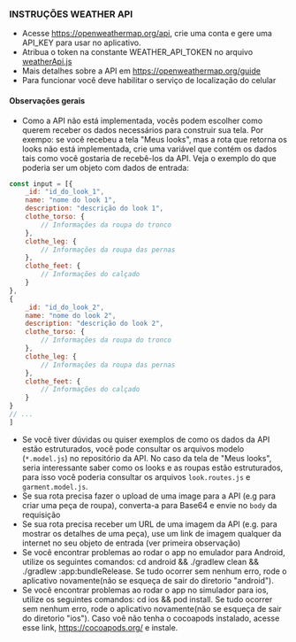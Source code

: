 ### INSTRUÇÕES WEATHER API
- Acesse https://openweathermap.org/api, crie uma conta e gere uma API_KEY para usar no aplicativo. 
- Atribua o token na constante WEATHER_API_TOKEN no arquivo [weatherApi.js](https://github.com/ggpereira/ELC1001.Frontend/blob/master/src/services/weatherApi.js)
- Mais detalhes sobre a API em https://openweathermap.org/guide
- Para funcionar você deve habilitar o serviço de localização do celular

#### Observações gerais

* Como a API não está implementada, vocês podem escolher como querem receber os dados necessários para construir sua tela. Por exempo: se você recebeu a tela "Meus looks", mas a rota que retorna os looks não está implementada, crie uma variável que contém os dados tais como você gostaria de recebê-los da API. Veja o exemplo do que poderia ser um objeto com dados de entrada:

``` js
const input = [{
    _id: "id_do_look_1",
    name: "nome do look 1",
    description: "descrição do look 1",
    clothe_torso: {
        // Informações da roupa do tronco
    },
    clothe_leg: {
        // Informações da roupa das pernas
    },
    clothe_feet: {
        // Informações do calçado
    }
},
{
    _id: "id_do_look_2",
    name: "nome do look 2",
    description: "descrição do look 2",
    clothe_torso: {
        // Informações da roupa do tronco
    },
    clothe_leg: {
        // Informações da roupa das pernas
    },
    clothe_feet: {
        // Informações do calçado
    }
}
// ...
]
```

* Se você tiver dúvidas ou quiser exemplos de como os dados da API estão estruturados, você pode consultar os arquivos modelo (`*.model.js`) no repositório da API. No caso da tela de "Meus looks", seria interessante saber como os looks e as roupas estão estruturados, para isso você poderia consultar os arquivos `look.routes.js` e `garment.model.js`.
* Se sua rota precisa fazer o upload de uma image para a API (e.g para criar uma peça de roupa), converta-a para Base64 e envie no `body` da requisição
* Se sua rota precisa receber um URL de uma imagem da API (e.g. para mostrar os detalhes de uma peça), use um link de imagem qualquer da internet no seu objeto de entrada (ver primeira observação)
* Se você encontrar problemas ao rodar o app no emulador para Android, utilize os seguintes comandos: cd android && ./gradlew clean && ./gradlew :app:bundleRelease. Se tudo ocorrer sem nenhum erro, rode o aplicativo novamente(não se esqueça de sair do diretorio "android").
* Se você encontrar problemas ao rodar o app no simulador para ios, utilize os seguintes comandos: cd ios && pod install. Se tudo ocorrer sem nenhum erro, rode o aplicativo novamente(não se esqueça de sair do diretorio "ios"). Caso voê não tenha o cocoapods instalado, acesse esse link, https://cocoapods.org/ e instale.






